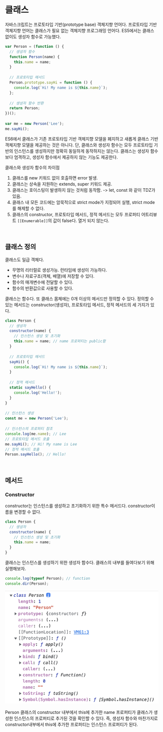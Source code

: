 # 클래스

자바스크립트는 프로토타입 기반(prototype base) 객체지향 언어다. 프로토타입 기반 객체지향 언어는 클래스가 필요 없는 객체지향 프로그래밍 언어다. ES5에서는 클래스 없이도 생성자 함수로 가능했다.

```js
var Person = (function () {
  // 생성자 함수
  function Person(name) {
    this.name = name;
  }

  // 프로토타입 메서드
  Person.prototype.sayHi = function () {
    console.log(`Hi! My name is ${this.name}`);
  };

  // 생성자 함수 반환
  return Person;
})();

var me = new Person('Lee');
me.sayHi();
```

ES6에서 클래스가 기존 프로토타입 기반 객체지향 모델을 폐지하고 새롭게 클래스 기반 객체지향 모델을 제공하는 것은 아니다. 단, 클래스와 생성자 함수는 모두 프로토타입 기반의 인스턴스를 생성하지만 정확히 동일하게 동작하지는 않는다. 클래스는 생성자 함수보다 엄격하고, 생성자 함수에서 제공하지 않는 기능도 제공한다.

클래스와 생성자 함수의 차이점

1. 클래스를 new 키워드 없이 호출하면 error 발생.
2. 클래스는 상속을 지원하는 extends, super 키워드 제공.
3. 클래스는 호이스팅이 발생하지 않는 것처럼 동작함. -> let, const 와 같이 TDZ가 있음.
4. 클래스 내 모든 코드에는 암묵적으로 strict mode가 지정되어 실행, strict mode를 해제할 수 없다.
5. 클래스의 constructor, 프로토타입 메서드, 정적 메서드는 모두 프로퍼티 어트리뷰트 `[[Enumerable]]`의 값이 false다. 열거 되지 않는다.

<br/>

## 클래스 정의

클래스도 일급 객체다.

- 무명의 리터럴로 생성가능. 런타임에 생성이 가능하다.
- 변수나 자료구조(객체, 배열)에 저장할 수 있다.
- 함수의 매개변수에 전달할 수 있다.
- 함수의 반환값으로 사용할 수 있다.

클래스는 함수다. 또 클래스 몸체에는 0개 이상의 메서드만 정의할 수 있다. 정의할 수 있는 메서드는 constructor(생성자), 프로토타입 메서드, 정적 메서드의 세 가지가 있다.

```js
class Person {
  // 생성자
  constructor(name) {
    // 인스턴스 생성 및 초기화
    this.name = name; // name 프로퍼티는 public함
  }

  // 프로토타입 메서드
  sayHi() {
    console.log(`Hi! My name is ${this.name}`);
  }

  // 정적 메서드
  static sayHello() {
    console.log('Hello!');
  }
}

// 인스턴스 생성
const me = new Person('Lee');

// 인스턴스의 프로퍼티 참조
console.log(me.name); // Lee
// 프로토타입 메서드 호출
me.sayHi(); // Hi! My name is Lee
// 정적 메서드 호출
Person.sayHello(); // Hello!
```

<br/>

## 메서드

### Constructor

constructor는 인스턴스를 생성하고 초기화하기 위한 특수 메서드다. constructor이름을 변경할 수 없다.

```js
class Person {
  // 생성자
  constructor(name) {
    // 인스턴스 생성 및 초기화
    this.name = name;
  }
}
```

클래스는 인스턴스를 생성하기 위한 생성자 함수다. 클래스의 내부를 들여다보기 위해 실행해보자.

```js
console.log(typeof Person); // function
console.dir(Person);
```

![image-20230228184439277](../../images/image-20230228184439277.png)

Person 클래스의 constructor 내부에서 this에 추가한 name 프로퍼티가 클래스가 생성한 인스턴스의 프로퍼티로 추가된 것을 확인할 수 있다. 즉, 생성자 함수와 마찬가지로 constructor내부에서 this에 추가한 프로퍼티는 인스턴스 프로퍼티가 된다.
